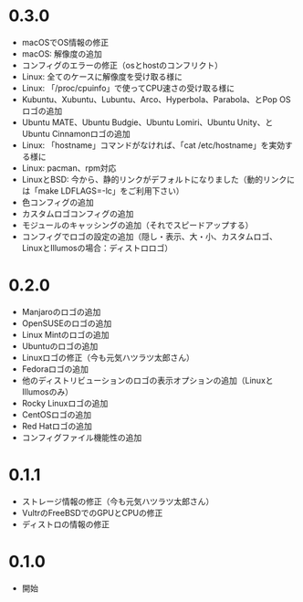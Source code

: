# 0.3.0
* macOSでOS情報の修正
* macOS: 解像度の追加
* コンフィグのエラーの修正（osとhostのコンフリクト）
* Linux: 全てのケースに解像度を受け取る様に
* Linux: 「/proc/cpuinfo」で使ってCPU速さの受け取る様に
* Kubuntu、Xubuntu、Lubuntu、Arco、Hyperbola、Parabola、とPop OSロゴの追加
* Ubuntu MATE、Ubuntu Budgie、Ubuntu Lomiri、Ubuntu Unity、とUbuntu Cinnamonロゴの追加
* Linux: 「hostname」コマンドがなければ、「cat /etc/hostname」を実効する様に
* Linux: pacman、rpm対応
* LinuxとBSD: 今から、静的リンクがデフォルトになりました（動的リンクには「make LDFLAGS=-lc」をご利用下さい）
* 色コンフィグの追加
* カスタムロゴコンフィグの追加
* モジュールのキャッシングの追加（それでスピードアップする）
* コンフィグでロゴの設定の追加（隠し・表示、大・小、カスタムロゴ、LinuxとIllumosの場合：ディストロロゴ）

# 0.2.0
* Manjaroのロゴの追加
* OpenSUSEのロゴの追加
* Linux Mintのロゴの追加
* Ubuntuのロゴの追加
* Linuxロゴの修正（今も元気ハツラツ太郎さん）
* Fedoraロゴの追加
* 他のディストリビューションのロゴの表示オプションの追加（LinuxとIllumosのみ）
* Rocky Linuxロゴの追加
* CentOSロゴの追加
* Red Hatロゴの追加
* コンフィグファイル機能性の追加

# 0.1.1
* ストレージ情報の修正（今も元気ハツラツ太郎さん）
* VultrのFreeBSDでのGPUとCPUの修正
* ディストロの情報の修正

# 0.1.0
* 開始
